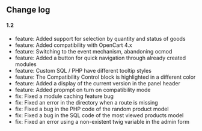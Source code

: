 ## Change log

#### 1.2

* feature: Added support for selection by quantity and status of goods
* feature: Added compatibility with OpenCart 4.x
* feature: Switching to the event mechanism, abandoning ocmod
* feature: Added a button for quick navigation through already created modules
* feature: Custom SQL / PHP have different tooltip styles
* feature: The Compatibility Control block is highlighted in a different color
* feature: Added a display of the current version in the panel header
* feature: Added propmpt on turn on compatibility mode
* fix: Fixed a module caching feature bug
* fix: Fixed an error in the directory when a route is missing
* fix: Fixed a bug in the PHP code of the random product model
* fix: Fixed a bug in the SQL code of the most viewed products model
* fix: Fixed an error using a non-existent twig variable in the admin form


